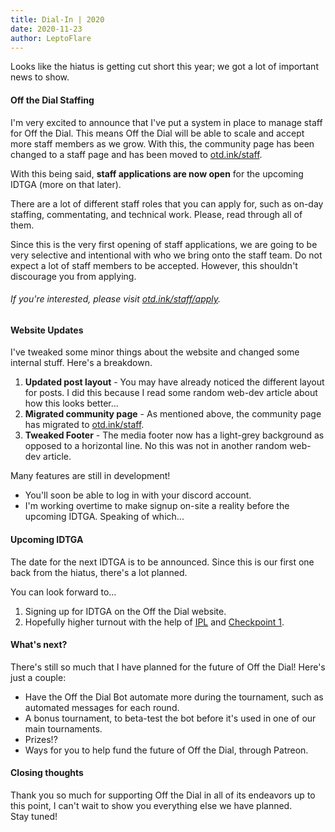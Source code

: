 ```yaml
---
title: Dial-In | 2020
date: 2020-11-23
author: LeptoFlare
---
```


Looks like the hiatus is getting cut short this year; we got a lot of important news to show.

#### Off the Dial Staffing
I'm very excited to announce that I've put a system in place to manage staff for Off the Dial. This means Off the Dial will be able to scale and accept more staff members as we grow. With this, the community page has been changed to a staff page and has been moved to [otd.ink/staff](/staff).

With this being said, **staff applications are now open** for the upcoming IDTGA (more on that later).

There are a lot of different staff roles that you can apply for, such as on-day staffing, commentating, and technical work. Please, read through all of them.

Since this is the very first opening of staff applications, we are going to be very selective and intentional with who we bring onto the staff team. Do not expect a lot of staff members to be accepted. However, this shouldn't discourage you from applying.

###### If you're interested, please visit [otd.ink/staff/apply](/staff/apply).

#### Website Updates
I've tweaked some minor things about the website and changed some internal stuff. Here's a breakdown.

1. **Updated post layout** - You may have already noticed the different layout for posts. I did this because I read some random web-dev article about how this looks better...
2. **Migrated community page** - As mentioned above, the community page has migrated to [otd.ink/staff](/staff).
3. **Tweaked Footer** - The media footer now has a light-grey background as opposed to a horizontal line. No this was not in another random web-dev article.

Many features are still in development!
- You'll soon be able to log in with your discord account.
- I'm working overtime to make signup on-site a reality before the upcoming IDTGA. Speaking of which... 

#### Upcoming IDTGA
The date for the next IDTGA is to be announced. Since this is our first one back from the hiatus, there's a lot planned.

You can look forward to...
1. Signing up for IDTGA on the Off the Dial website.
2. Hopefully higher turnout with the help of [IPL](https://iplabs.ink) and [Checkpoint 1](https://discord.gg/c7CpftUuYK).

#### What's next?
There's still so much that I have planned for the future of Off the Dial! Here's just a couple:

- Have the Off the Dial Bot automate more during the tournament, such as automated messages for each round.
- A bonus tournament, to beta-test the bot before it's used in one of our main tournaments.
- Prizes!?
- Ways for you to help fund the future of Off the Dial, through Patreon.

#### Closing thoughts

Thank you so much for supporting Off the Dial in all of its endeavors up to this point, I can't wait to show you everything else we have planned.  
Stay tuned!
